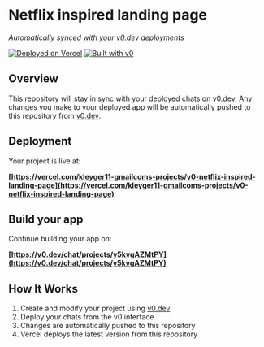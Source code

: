 # Netflix inspired landing page

*Automatically synced with your [v0.dev](https://v0.dev) deployments*

[![Deployed on Vercel](https://img.shields.io/badge/Deployed%20on-Vercel-black?style=for-the-badge&logo=vercel)](https://vercel.com/kleyger11-gmailcoms-projects/v0-netflix-inspired-landing-page)
[![Built with v0](https://img.shields.io/badge/Built%20with-v0.dev-black?style=for-the-badge)](https://v0.dev/chat/projects/y5kvgAZMtPY)

## Overview

This repository will stay in sync with your deployed chats on [v0.dev](https://v0.dev).
Any changes you make to your deployed app will be automatically pushed to this repository from [v0.dev](https://v0.dev).

## Deployment

Your project is live at:

**[https://vercel.com/kleyger11-gmailcoms-projects/v0-netflix-inspired-landing-page](https://vercel.com/kleyger11-gmailcoms-projects/v0-netflix-inspired-landing-page)**

## Build your app

Continue building your app on:

**[https://v0.dev/chat/projects/y5kvgAZMtPY](https://v0.dev/chat/projects/y5kvgAZMtPY)**

## How It Works

1. Create and modify your project using [v0.dev](https://v0.dev)
2. Deploy your chats from the v0 interface
3. Changes are automatically pushed to this repository
4. Vercel deploys the latest version from this repository
